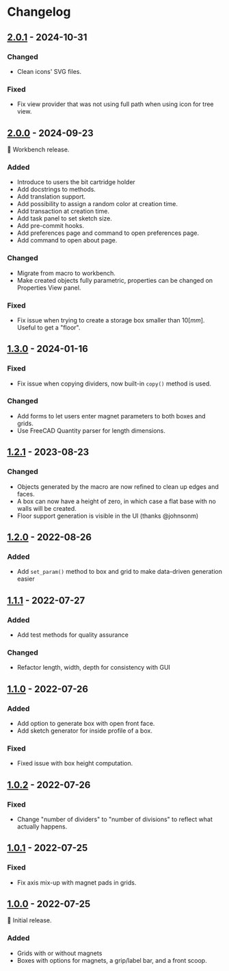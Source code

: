 # Changelog

## [2.0.1] - 2024-10-31

### Changed

* Clean icons' SVG files.

### Fixed

* Fix view provider that  was not using full path when using icon for tree view.

## [2.0.0] - 2024-09-23

🎉 Workbench release.

### Added

* Introduce to users the bit cartridge holder
* Add docstrings to methods.
* Add translation support.
* Add possibility to assign a random color at creation time.
* Add transaction at creation time.
* Add task panel to set sketch size.
* Add pre-commit hooks.
* Add preferences page and command to open preferences page.
* Add command to open about page.

### Changed

* Migrate from macro to workbench.
* Make created objects fully parametric, properties can be changed on Properties View panel.

### Fixed

* Fix issue when trying to create a storage box smaller than $10[mm]$. Useful to get a "floor".

## [1.3.0] - 2024-01-16

### Fixed

* Fix issue when copying dividers, now built-in `copy()` method is used.

### Changed

* Add forms to let users enter magnet parameters to both boxes and grids.
* Use FreeCAD Quantity parser for length dimensions.

## [1.2.1] - 2023-08-23

### Changed

* Objects generated by the macro are now refined to clean up edges and faces.
* A box can now have a height of zero, in which case a flat base with no walls will be created.
* Floor support generation is visible in the UI (thanks @johnsonm)

## [1.2.0] - 2022-08-26

### Added

* Add `set_param()` method to box and grid to make data-driven generation easier

## [1.1.1] - 2022-07-27

### Added

* Add test methods for quality assurance

### Changed

* Refactor length, width, depth for consistency with GUI

## [1.1.0] - 2022-07-26

### Added

* Add option to generate box with open front face.
* Add sketch generator for inside profile of a box.

### Fixed

* Fixed issue with box height computation.

## [1.0.2] - 2022-07-26

### Fixed

* Change "number of dividers" to "number of divisions" to reflect what actually happens.

## [1.0.1] - 2022-07-25

### Fixed

* Fix axis mix-up with magnet pads in grids.

## [1.0.0] - 2022-07-25

🌱 Initial release.

### Added

* Grids with or without magnets
* Boxes with options for magnets, a grip/label bar, and a front scoop.

[1.0.0]: https://github.com/instancezero/in3dca-freegrid/releases/tag/1.0.0
[1.0.1]: https://github.com/instancezero/in3dca-freegrid/releases/tag/1.0.1
[1.0.2]: https://github.com/instancezero/in3dca-freegrid/releases/tag/1.0.2
[1.1.0]: https://github.com/instancezero/in3dca-freegrid/releases/tag/1.1.0
[1.1.1]: https://github.com/instancezero/in3dca-freegrid/releases/tag/1.1.1
[1.2.0]: https://github.com/instancezero/in3dca-freegrid/releases/tag/1.2.0
[1.2.1]: https://github.com/instancezero/in3dca-freegrid/releases/tag/1.2.1
[1.3.0]: https://github.com/instancezero/in3dca-freegrid/releases/tag/1.3.2
[2.0.0]: https://github.com/instancezero/in3dca-freegrid/releases/tag/2.0.0
[2.0.1]: https://github.com/instancezero/in3dca-freegrid/releases/tag/2.0.1
